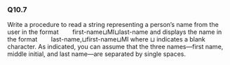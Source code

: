 
### Q10.7

Write a procedure to read a string representing a person’s name from the user in the
format
&nbsp;&nbsp;&nbsp;&nbsp;&nbsp;&nbsp; first-name⊔MI⊔last-name
and displays the name in the format
&nbsp;&nbsp;&nbsp;&nbsp;&nbsp;&nbsp; last-name,⊔first-name⊔MI
where ⊔ indicates a blank character. As indicated, you can assume that the three
names—first name, middle initial, and last name—are separated by single spaces.